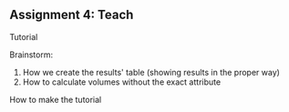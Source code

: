 ## Assignment 4: Teach

Tutorial

Brainstorm:
1. How we create the results' table (showing results in the proper way)
2. How to calculate volumes without the exact attribute

How to make the tutorial
